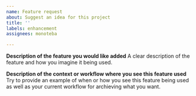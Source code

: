 ```yaml
---
name: Feature request
about: Suggest an idea for this project
title: ''
labels: enhancement
assignees: monoteba

---
```


**Description of the feature you would like added**
A clear description of the feature and how you imagine it being used.

**Description of the context or workflow where you see this feature used**
Try to provide an example of when or how you see this feature being used as well as your current workflow for archieving what you want.
